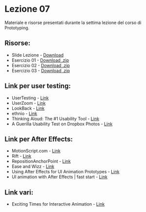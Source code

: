 # Lezione 07

Materiale e risorse presentati durante la settima lezione del corso di Prototyping.

## Risorse:
* Slide Lezione - [Download][lezione-07-s-d]
* Esercizio 01 - [Download .zip][ex-01-d]
* Esercizio 02 - [Download .zip][ex-02-d]
* Esercizio 03 - [Download .zip][ex-03-d]

## Link per user testing:
* UserTesting - [Link][user-testing]
* UserZoom - [Link][u-remote-usability-testing]
* LookBack - [Link][lookback]
* ethnio - [Link][ethnio]
* Thinking Aloud: The #1 Usability Tool - [Link][thinking-aloud-the-1-usability-tool]
* A Guerilla Usability Test on Dropbox Photos - [Link][a-guerilla-usability-test-on-dropbox-photos]

## Link per After Effects:
* MotionScript.com - [Link][motionscript]
* Rift - [Link][rift]
* RepositionAnchorPoint - [Link][rap]
* Ease and Wizz - [Link][eaw]
* Using After Effects for UI Animation Prototypes - [Link][tuts]
* UI animation with After Effects | fast start - [Link][uxinmotion]

## Link vari:
* Exciting Times for Interactive Animation - [Link][exciting-times-for-interactive-animation]

[lezione-07-s-d]:    https://github.com/michelemazzucco/laba-prototyping-16-17/raw/lezione-07/slide/slide-lezione-07.pdf

[ex-01-d]: https://github.com/michelemazzucco/laba-prototyping-16-17/raw/lezione-07/esercizio/01.zip
[ex-02-d]: https://github.com/michelemazzucco/laba-prototyping-16-17/raw/lezione-07/esercizio/02.zip
[ex-03-d]: https://github.com/michelemazzucco/laba-prototyping-16-17/raw/lezione-07/esercizio/03.zip

[user-testing]: https://www.usertesting.com/
[ethnio]: https://ethn.io/
[motionscript]: http://motionscript.com/
[exciting-times-for-interactive-animation]: https://codepen.io/chrisgannon/post/exciting-times-for-interactive-animation
[thinking-aloud-the-1-usability-tool]: https://www.nngroup.com/articles/thinking-aloud-the-1-usability-tool/
[u-remote-usability-testing]: http://www.userzoom.co.uk/software/remote-usability-testing/
[rift]: http://aescripts.com/rift/
[rap]: http://aescripts.com/repositionanchorpoint/
[eaw]: http://aescripts.com/ease-and-wizz/
[lookback]: https://lookback.io/
[a-guerilla-usability-test-on-dropbox-photos]: https://medium.com/bridge-collection/a-guerilla-usability-test-on-dropbox-photos-e6a1e37028b4
[tuts]: https://www.youtube.com/watch?v=w67z1YhPFKM
[uxinmotion]: https://uxinmotion.net/fast-start-part-1
